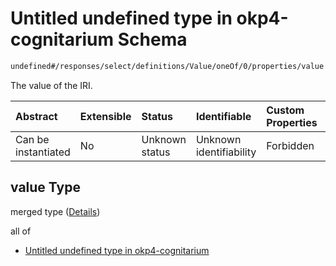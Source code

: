 # Untitled undefined type in okp4-cognitarium Schema

```txt
undefined#/responses/select/definitions/Value/oneOf/0/properties/value
```

The value of the IRI.

| Abstract            | Extensible | Status         | Identifiable            | Custom Properties | Additional Properties | Access Restrictions | Defined In                                                                     |
| :------------------ | :--------- | :------------- | :---------------------- | :---------------- | :-------------------- | :------------------ | :----------------------------------------------------------------------------- |
| Can be instantiated | No         | Unknown status | Unknown identifiability | Forbidden         | Allowed               | none                | [okp4-cognitarium.json\*](schema/okp4-cognitarium.json "open original schema") |

## value Type

merged type ([Details](okp4-cognitarium-responses-selectresponse-definitions-value-oneof-uri-properties-value.md))

all of

* [Untitled undefined type in okp4-cognitarium](okp4-cognitarium-responses-selectresponse-definitions-value-oneof-uri-properties-value-allof-0.md "check type definition")
